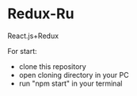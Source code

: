 # Redux-Ru
React.js+Redux

For start:
 - clone this repository
 - open cloning directory in your PC
 - run "npm start" in your terminal
